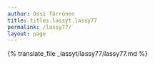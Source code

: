 ```yaml
---
author: Ossi Törrönen
title: titles.lassyt.lassy77
permalink: /lassy77/
layout: page
---
```

{% translate_file _lassyt/lassy77/lassy77.md %}